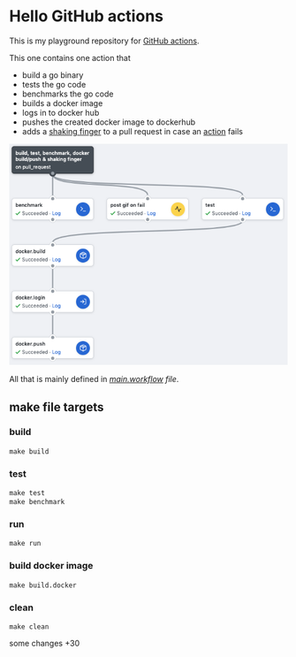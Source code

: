 # Hello GitHub actions

This is my playground repository for [GitHub actions](https://github.com/features/actions). 

This one contains one action that
- build a go binary
- tests the go code
- benchmarks the go code
- builds a docker image
- logs in to docker hub
- pushes the created docker image to dockerhub
- adds a [shaking finger](https://github.com/jessfraz/shaking-finger-action#usage) to a pull request in case an [action](https://developer.github.com/actions/creating-github-actions/creating-a-new-action/) fails


![build, test, benchmark, docker build/push & shaking finger](build_test_benchmark_docker_build_push_and_shaking_finger.png) 

All that is mainly defined in _[main.workflow](github/main.workflow) file_.

## make file targets

### build
```
make build
```

### test
```
make test
make benchmark
```

### run
```
make run
```

### build docker image
```
make build.docker
```

### clean
```
make clean
```

some changes +30
